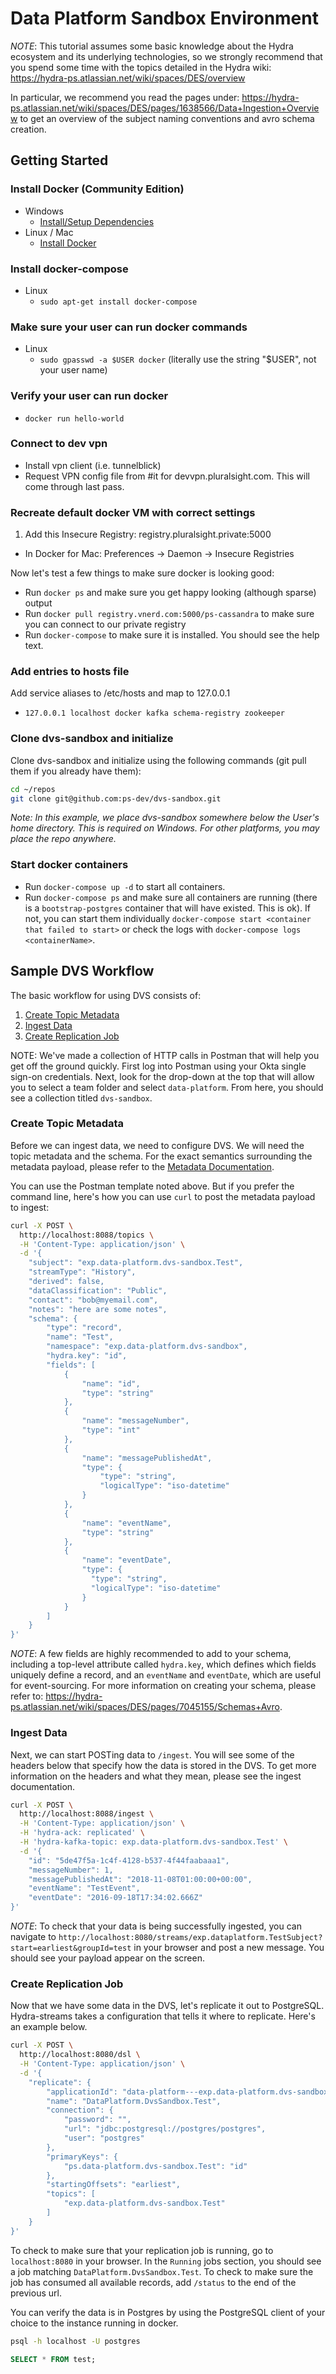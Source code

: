 # Data Platform Sandbox Environment

_NOTE_: This tutorial assumes some basic knowledge about the Hydra ecosystem and its underlying technologies, so we strongly recommend that you spend some time with the topics detailed in the Hydra wiki: https://hydra-ps.atlassian.net/wiki/spaces/DES/overview

In particular, we recommend you read the pages under: https://hydra-ps.atlassian.net/wiki/spaces/DES/pages/1638566/Data+Ingestion+Overview to get an overview of the subject naming conventions and avro schema creation.

## Getting Started

### Install Docker (Community Edition)

- Windows
  - [Install/Setup Dependencies](https://github.com/ps-dev/ps-docker#install-dependencies)
- Linux / Mac
  - [Install Docker](https://www.docker.com/products/overview)

### Install docker-compose

- Linux
  - `sudo apt-get install docker-compose`

### Make sure your user can run docker commands

- Linux
  - `sudo gpasswd -a $USER docker` (literally use the string "$USER", not your user name)

### Verify your user can run docker

- `docker run hello-world`

### Connect to dev vpn

- Install vpn client (i.e. tunnelblick)
- Request VPN config file from #it for devvpn.pluralsight.com. This will come through last pass.

### Recreate default docker VM with correct settings

<!-- 1. Add `10.107.7.144  registry.pluralsight.private` to your hosts file -->

1. Add this Insecure Registry: registry.pluralsight.private:5000
- In Docker for Mac: Preferences -> Daemon -> Insecure Registries

Now let's test a few things to make sure docker is looking good:

- Run `docker ps` and make sure you get happy looking (although sparse) output
- Run `docker pull registry.vnerd.com:5000/ps-cassandra` to make sure you can connect to our private registry
- Run `docker-compose` to make sure it is installed. You should see the help text.

### Add entries to hosts file<a name="hostentries"></a>

Add service aliases to /etc/hosts and map to 127.0.0.1

- `127.0.0.1 localhost docker kafka schema-registry zookeeper`

### Clone dvs-sandbox and initialize

Clone dvs-sandbox and initialize using the following commands (git pull them if you already have them):

```bash
cd ~/repos
git clone git@github.com:ps-dev/dvs-sandbox.git
```

*Note: In this example, we place dvs-sandbox somewhere below the User's home directory. This is required on Windows.
For other platforms, you may place the repo anywhere.*

### Start docker containers

- Run `docker-compose up -d` to start all containers.
- Run `docker-compose ps` and make sure all containers are running (there is a `bootstrap-postgres` container that will have existed.  This is ok).  If not, you can start them individually `docker-compose start <container that failed to start>` or check the logs with `docker-compose logs <containerName>`.

## Sample DVS Workflow

The basic workflow for using DVS consists of:

1. [Create Topic Metadata](#create-topic-metadata)
2. [Ingest Data](#ingest-data)
3. [Create Replication Job](#create-replication-job)

NOTE: We've made a collection of HTTP calls in Postman that will help you get off the ground quickly.  First log into Postman using your Okta single sign-on credentials.  Next, look for the drop-down at the top that will allow you to select a team folder and select `data-platform`.  From here, you should see a collection titled `dvs-sandbox`.

### Create Topic Metadata

Before we can ingest data, we need to configure DVS.  We will need the topic metadata and the schema.  For the exact semantics surrounding the metadata payload, please refer to the [Metadata Documentation](https://hydra-ps.atlassian.net/wiki/spaces/DES/pages/7176245/Metadata+Management+Overview).

You can use the Postman template noted above.  But if you prefer the command line, here's how you can use `curl` to post the metadata payload to ingest:

```bash
curl -X POST \
  http://localhost:8088/topics \
  -H 'Content-Type: application/json' \
  -d '{
    "subject": "exp.data-platform.dvs-sandbox.Test",
    "streamType": "History",
    "derived": false,
    "dataClassification": "Public",
    "contact": "bob@myemail.com",
    "notes": "here are some notes",
    "schema": {
        "type": "record",
        "name": "Test",
        "namespace": "exp.data-platform.dvs-sandbox",
        "hydra.key": "id",
        "fields": [
            {
                "name": "id",
                "type": "string"
            },
            {
                "name": "messageNumber",
                "type": "int"
            },
            {
                "name": "messagePublishedAt",
                "type": {
                    "type": "string",
                    "logicalType": "iso-datetime"
                }
            },
            {
                "name": "eventName",
                "type": "string"
            },
            {
                "name": "eventDate",
                "type": {
                  "type": "string",
                  "logicalType": "iso-datetime"
                }
            }
        ]
    }
}'
```

_NOTE_: A few fields are highly recommended to add to your schema, including a top-level attribute called `hydra.key`, which defines which fields uniquely define a record, and an `eventName` and `eventDate`, which are useful for event-sourcing.  For more information on creating your schema, please refer to: https://hydra-ps.atlassian.net/wiki/spaces/DES/pages/7045155/Schemas+Avro.

### Ingest Data

Next, we can start POSTing data to `/ingest`.  You will see some of the headers below that specify how the data is stored in the DVS.  To get more information on the headers and what they mean, please see the ingest documentation.

```bash
curl -X POST \
  http://localhost:8088/ingest \
  -H 'Content-Type: application/json' \
  -H 'hydra-ack: replicated' \
  -H 'hydra-kafka-topic: exp.data-platform.dvs-sandbox.Test' \
  -d '{
    "id": "5de47f5a-1c4f-4128-b537-4f44faabaaa1",
    "messageNumber": 1,
    "messagePublishedAt": "2018-11-08T01:00:00+00:00",
    "eventName": "TestEvent",
    "eventDate": "2016-09-18T17:34:02.666Z"
}'
```

_NOTE_: To check that your data is being successfully ingested, you can navigate to `http://localhost:8080/streams/exp.dataplatform.TestSubject?start=earliest&groupId=test` in your browser and post a new message.  You should see your payload appear on the screen.

### Create Replication Job

Now that we have some data in the DVS, let's replicate it out to PostgreSQL.  Hydra-streams takes a configuration that tells it where to replicate.  Here's an example below.

```bash
curl -X POST \
  http://localhost:8080/dsl \
  -H 'Content-Type: application/json' \
  -d '{
    "replicate": {
        "applicationId": "data-platform---exp.data-platform.dvs-sandbox.Test",
        "name": "DataPlatform.DvsSandbox.Test",
        "connection": {
            "password": "",
            "url": "jdbc:postgresql://postgres/postgres",
            "user": "postgres"
        },
        "primaryKeys": {
            "ps.data-platform.dvs-sandbox.Test": "id"
        },
        "startingOffsets": "earliest",
        "topics": [
            "exp.data-platform.dvs-sandbox.Test"
        ]
    }
}'
```
To check to make sure that your replication job is running, go to `localhost:8080` in your browser.  In the `Running` jobs section, you should see a job matching `DataPlatform.DvsSandbox.Test`.  To check to make sure the job has consumed all available records, add `/status` to the end of the previous url.  

You can verify the data is in Postgres by using the PostgreSQL client of your choice to the instance running in docker.

```bash
psql -h localhost -U postgres
```

```sql
SELECT * FROM test;
```
